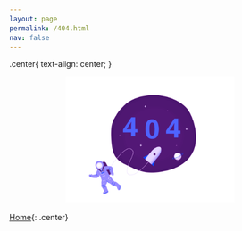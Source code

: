 ```yaml
---
layout: page
permalink: /404.html
nav: false
---
```


.center{
     text-align: center;
}

<p align="center">
   <img src="assets/img/404.gif" width="60%" />
</p>

[Home](https://shikhartuli.github.io){: .center}